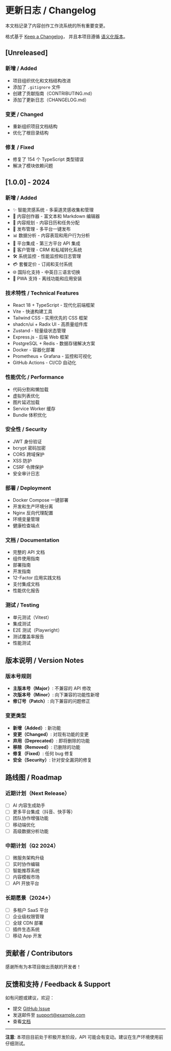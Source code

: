 # 更新日志 / Changelog

本文档记录了内容创作工作流系统的所有重要变更。

格式基于 [Keep a Changelog](https://keepachangelog.com/zh-CN/1.0.0/)，
并且本项目遵循 [语义化版本](https://semver.org/lang/zh-CN/)。

## [Unreleased]

### 新增 / Added
- 项目组织优化和文档结构改进
- 添加了 `.gitignore` 文件
- 创建了贡献指南（CONTRIBUTING.md）
- 添加了更新日志（CHANGELOG.md）

### 变更 / Changed
- 重新组织项目文档结构
- 优化了根目录结构

### 修复 / Fixed
- 修复了 154 个 TypeScript 类型错误
- 解决了模块依赖问题

## [1.0.0] - 2024

### 新增 / Added
- ✨ 智能灵感系统 - 多渠道灵感收集和管理
- 📝 内容创作器 - 富文本和 Markdown 编辑器
- 📅 内容规划 - 内容日历和任务分配
- 🚀 发布管理 - 多平台一键发布
- 📊 数据分析 - 内容表现和用户行为分析
- 🔗 平台集成 - 第三方平台 API 集成
- 👥 客户管理 - CRM 和私域转化系统
- 🛠️ 系统监控 - 性能监控和日志管理
- 💳 套餐定价 - 订阅和支付系统
- 🌐 国际化支持 - 中英日三语言切换
- 📱 PWA 支持 - 离线功能和应用安装

### 技术特性 / Technical Features
- React 18 + TypeScript - 现代化前端框架
- Vite - 快速构建工具
- Tailwind CSS - 实用优先的 CSS 框架
- shadcn/ui + Radix UI - 高质量组件库
- Zustand - 轻量级状态管理
- Express.js - 后端 Web 框架
- PostgreSQL + Redis - 数据存储解决方案
- Docker - 容器化部署
- Prometheus + Grafana - 监控和可视化
- GitHub Actions - CI/CD 自动化

### 性能优化 / Performance
- 代码分割和懒加载
- 虚拟列表优化
- 图片延迟加载
- Service Worker 缓存
- Bundle 体积优化

### 安全性 / Security
- JWT 身份验证
- bcrypt 密码加密
- CORS 跨域保护
- XSS 防护
- CSRF 令牌保护
- 安全审计日志

### 部署 / Deployment
- Docker Compose 一键部署
- 开发和生产环境分离
- Nginx 反向代理配置
- 环境变量管理
- 健康检查端点

### 文档 / Documentation
- 完整的 API 文档
- 组件使用指南
- 部署指南
- 开发指南
- 12-Factor 应用实践文档
- 支付集成文档
- 性能优化报告

### 测试 / Testing
- 单元测试（Vitest）
- 集成测试
- E2E 测试（Playwright）
- 测试覆盖率报告
- 性能测试

## 版本说明 / Version Notes

### 版本号规则
- **主版本号（Major）**: 不兼容的 API 修改
- **次版本号（Minor）**: 向下兼容的功能性新增
- **修订号（Patch）**: 向下兼容的问题修正

### 变更类型
- **新增（Added）**: 新功能
- **变更（Changed）**: 对现有功能的变更
- **弃用（Deprecated）**: 即将删除的功能
- **移除（Removed）**: 已删除的功能
- **修复（Fixed）**: 任何 bug 修复
- **安全（Security）**: 针对安全漏洞的修复

## 路线图 / Roadmap

### 近期计划（Next Release）
- [ ] AI 内容生成助手
- [ ] 更多平台集成（抖音、快手等）
- [ ] 团队协作增强功能
- [ ] 移动端优化
- [ ] 高级数据分析功能

### 中期计划（Q2 2024）
- [ ] 微服务架构升级
- [ ] 实时协作编辑
- [ ] 智能推荐系统
- [ ] 内容模板市场
- [ ] API 开放平台

### 长期愿景（2024+）
- [ ] 多租户 SaaS 平台
- [ ] 企业级权限管理
- [ ] 全球 CDN 部署
- [ ] 插件生态系统
- [ ] 移动 App 开发

## 贡献者 / Contributors

感谢所有为本项目做出贡献的开发者！

## 反馈和支持 / Feedback & Support

如有问题或建议，欢迎：
- 提交 [GitHub Issue](https://github.com/your-org/content-workflow-system/issues)
- 发送邮件至 support@example.com
- 查看[文档](./README.md)

---

**注意**: 本项目目前处于积极开发阶段，API 可能会有变动。建议在生产环境使用前仔细测试。
